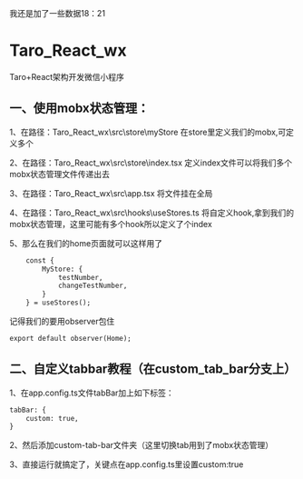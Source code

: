 我还是加了一些数据18：21
# Taro_React_wx
Taro+React架构开发微信小程序

## 一、使用mobx状态管理：
1、在路径：Taro_React_wx\src\store\myStore
在store里定义我们的mobx,可定义多个

2、在路径：Taro_React_wx\src\store\index.tsx
定义index文件可以将我们多个mobx状态管理文件传递出去

3、在路径：Taro_React_wx\src\app.tsx
将文件挂在全局

4、在路径：Taro_React_wx\src\hooks\useStores.ts
将自定义hook,拿到我们的mobx状态管理，这里可能有多个hook所以定义了个index

5、那么在我们的home页面就可以这样用了
```xml
    const {
        MyStore: {
            testNumber,
            changeTestNumber,
        }
    } = useStores();
```

记得我们的要用observer包住
```xml
export default observer(Home);
```

## 二、自定义tabbar教程（在custom_tab_bar分支上）
1、在app.config.ts文件tabBar加上如下标签：
```xml
tabBar: {
    custom: true,
}
```

2、然后添加custom-tab-bar文件夹（这里切换tab用到了mobx状态管理）

3、直接运行就搞定了，关键点在app.config.ts里设置custom:true


